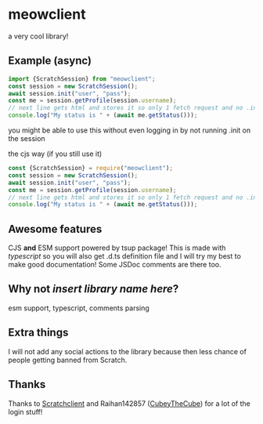 # meowclient

a very cool library!

## Example (async)

```js
import {ScratchSession} from "meowclient";
const session = new ScratchSession();
await session.init("user", "pass");
const me = session.getProfile(session.username);
// next line gets html and stores it so only 1 fetch request and no .init function - recreate the object to reset it
console.log("My status is " + (await me.getStatus()));
```

you might be able to use this without even logging in by not running .init on the session

the cjs way (if you still use it)

```js
const {ScratchSession} = require("meowclient");
const session = new ScratchSession();
await session.init("user", "pass");
const me = session.getProfile(session.username);
// next line gets html and stores it so only 1 fetch request and no .init function - recreate the object to reset it
console.log("My status is " + (await me.getStatus()));
```

## Awesome features

CJS **and** ESM support powered by tsup package!
This is made with _typescript_ so you will also get .d.ts definition file and I will try my best to make good documentation! Some JSDoc comments are there too.

## Why not _insert library name here_?

esm support, typescript, comments parsing

## Extra things

I will not add any social actions to the library because then less chance of people getting banned from Scratch.

## Thanks

Thanks to [Scratchclient](https://github.com/CubeyTheCube/scratchclient) and Raihan142857 ([CubeyTheCube](https://github.com/CubeyTheCube)) for a lot of the login stuff!
